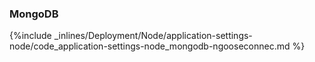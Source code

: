 

### MongoDB



{%include _inlines/Deployment/Node/application-settings-node/code_application-settings-node_mongodb-ngooseconnec.md %}




